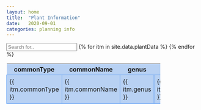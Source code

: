 ```yaml
---
layout: home
title:  "Plant Information"
date:   2020-09-01
categories: planning info
---
```

 
<style style="text/css">
  .hoverTable{
		width:80%; 
    position: relative;
    font-size:12pt; 
    border-collapse:collapse; 
	}
  .hoverTable thead {
		width:80%; 
    position: sticky;
  }
 .hoverTable tbody {
		width:80%; 
    overflow: scroll;
  }
	.hoverTable td{ 
		padding:7px; border:#4e95f4 1px solid;
	}
	/* Define the default color for all the table rows */
	.hoverTable tr{
		background: #b8d1f3;
	}
	/* Define the hover highlight color for the table row */
  .hoverTable tr:hover {
    background-color: #ffff99;
  }
</style>
<script>
  function myTableFilter() {
    // Declare variables
    var input, filter, table, tr, td, i, txtValue;
    input = document.getElementById("myInput");
    filter = input.value.toUpperCase();
    table = document.getElementById("myTable");
    tr = table.getElementsByTagName("tr");

    // Loop through all table rows, and hide those who don't match the search query
    for (i = 0; i < tr.length; i++) {
      td = tr[i].getElementsByTagName("td")[0];
      if (td) {
        txtValue = td.textContent || td.innerText;
        if (txtValue.toUpperCase().indexOf(filter) > -1) {
          tr[i].style.display = "";
        } else {
          tr[i].style.display = "none";
        }
      }
    }
  }
</script>

<input type="text" id="myInput" onkeyup="myTableFilter()" placeholder="Search for..">
<table id="myTable" class="hoverTable">
  <thead>
    <tr>
      <th>commonType</th>
      <th>commonName</th>
      <th>genus</th>
      <th>species</th>
      <th>indoorSow</th>
      <th>hardenTime</th>
      <th>outdoorSow</th>
      <th>perSquare</th>
      <th>spacing</th>
      <th>spacingNotes</th>
      <th>exposure</th>
      <th>soilPH</th>
      <th>soilTemp</th>
      <th>soilType</th>
      <th>maturity</th>
      <th>harvestNotes</th>
      <th>notes</th>
    </tr>
  </thead>
  <tbody> 
{% for itm in site.data.plantData %}
  <tr>
    <td>{{ itm.commonType }} </td>
    <td>{{ itm.commonName }} </td>
    <td>{{ itm.genus }} </td>
    <td>{{ itm.species }} </td>
    <td>{{ itm.indoorSow }} </td>
    <td>{{ itm.hardenTime }} </td>
    <td>{{ itm.outdoorSow }} </td>
    <td>{{ itm.perSquare }} </td>
    <td>{{ itm.spacing }} </td>
    <td>{{ itm.spacingNotes }} </td>
    <td>{{ itm.exposure }} </td>
    <td>{{ itm.soilPH }} </td>
    <td>{{ itm.soilTemp }} </td>
    <td>{{ itm.soilType }} </td>
    <td>{{ itm.maturity }} </td>
    <td>{{ itm.harvestNotes }} </td>
    <td>{{ itm.notes }} </td>
  </tr>
{% endfor %}
</tbody>
</table>





